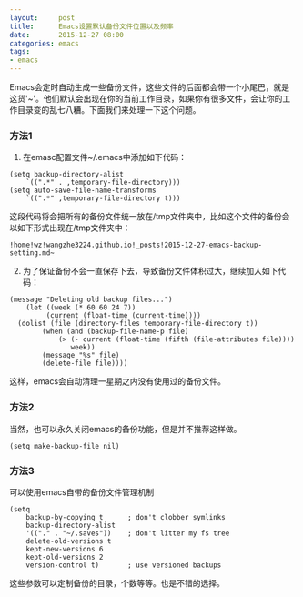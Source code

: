 ```yaml
---
layout:     post
title:      Emacs设置默认备份文件位置以及频率
date:       2015-12-27 08:00
categories: emacs
tags:
- emacs
---
```


Emacs会定时自动生成一些备份文件，这些文件的后面都会带一个小尾巴，就是这货'~'。他们默认会出现在你的当前工作目录，如果你有很多文件，会让你的工作目录变的乱七八糟。下面我们来处理一下这个问题。

### 方法1

1. 在emasc配置文件~/.emacs中添加如下代码：

```
(setq backup-directory-alist
    `((".*" . ,temporary-file-directory)))
(setq auto-save-file-name-transforms
    `((".*" ,temporary-file-directory t)))
```

这段代码将会把所有的备份文件统一放在/tmp文件夹中，比如这个文件的备份会以如下形式出现在/tmp文件夹中：

```
!home!wz!wangzhe3224.github.io!_posts!2015-12-27-emacs-backup-setting.md~
```

2. 为了保证备份不会一直保存下去，导致备份文件体积过大，继续加入如下代码：

```
(message "Deleting old backup files...")
    (let ((week (* 60 60 24 7))
         (current (float-time (current-time))))
  (dolist (file (directory-files temporary-file-directory t))
        (when (and (backup-file-name-p file)
            (> (- current (float-time (fifth (file-attributes file))))
               week))
        (message "%s" file)
        (delete-file file))))
```

这样，emacs会自动清理一星期之内没有使用过的备份文件。

### 方法2

当然，也可以永久关闭emacs的备份功能，但是并不推荐这样做。

```
(setq make-backup-file nil)
```

### 方法3

可以使用emacs自带的备份文件管理机制

```
(setq
    backup-by-copying t      ; don't clobber symlinks
    backup-directory-alist
	'(("." . "~/.saves"))    ; don't litter my fs tree
	delete-old-versions t
	kept-new-versions 6
	kept-old-versions 2
	version-control t)       ; use versioned backups
```

这些参数可以定制备份的目录，个数等等。也是不错的选择。

